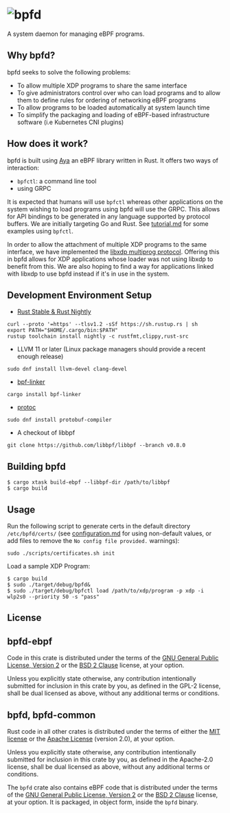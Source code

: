 # ![bpfd](./docs/img/bpfd.svg)

A system daemon for managing eBPF programs.
## Why bpfd?

bpfd seeks to solve the following problems:

- To allow multiple XDP programs to share the same interface
- To give administrators control over who can load programs and to allow them to define rules for ordering of networking eBPF programs
- To allow programs to be loaded automatically at system launch time
- To simplify the packaging and loading of eBPF-based infrastructure software (i.e Kubernetes CNI plugins)

## How does it work?

bpfd is built using [Aya](https://aya-rs.dev) an eBPF library written in Rust.
It offers two ways of interaction:

- `bpfctl`: a command line tool
- using GRPC

It is expected that humans will use `bpfctl` whereas other applications on the system wishing to load programs using
bpfd will use the GRPC. This allows for API bindings to be generated in any language supported by protocol buffers.
We are initially targeting Go and Rust.
See [tutorial.md](docs/admin/tutorial.md) for some examples using `bpfctl`.

In order to allow the attachment of multiple XDP programs to the same interface, we have implemented the
[libxdp multiprog protocol](https://github.com/xdp-project/xdp-tools/blob/master/lib/libxdp/protocol.org).
Offering this in bpfd allows for XDP applications whose loader was not using libxdp to benefit from this.
We are also hoping to find a way for applications linked with libxdp to use bpfd instead if it's
in use in the system.

## Development Environment Setup

- [Rust Stable & Rust Nightly](https://www.rust-lang.org/tools/install) 

```shell
curl --proto '=https' --tlsv1.2 -sSf https://sh.rustup.rs | sh
export PATH="$HOME/.cargo/bin:$PATH"
rustup toolchain install nightly -c rustfmt,clippy,rust-src
```
- LLVM 11 or later (Linux package managers should provide a recent enough release)

```shell
sudo dnf install llvm-devel clang-devel
```

- [bpf-linker](https://github.com/aya-rs/bpf-linker)

```shell
cargo install bpf-linker
```

- [protoc](https://grpc.io/docs/protoc-installation/)

```shell
sudo dnf install protobuf-compiler
```

- A checkout of libbpf

```shell
git clone https://github.com/libbpf/libbpf --branch v0.8.0
```

## Building bpfd

```
$ cargo xtask build-ebpf --libbpf-dir /path/to/libbpf
$ cargo build
```

## Usage

Run the following script to generate certs in the default directory `/etc/bpfd/certs/` (see [configuration.md](docs/admin/configuration.md) for using non-default values, or add files to remove the `No config file provided.` warnings):

```shell
sudo ./scripts/certificates.sh init
```

Load a sample XDP Program:
```
$ cargo build
$ sudo ./target/debug/bpfd&
$ sudo ./target/debug/bpfctl load /path/to/xdp/program -p xdp -i wlp2s0 --priority 50 -s "pass"
```

## License

## bpfd-ebpf

Code in this crate is distributed under the terms of the [GNU General Public License, Version 2] or the [BSD 2 Clause] license, at your option.

Unless you explicitly state otherwise, any contribution intentionally submitted for inclusion in this crate by you, as defined in the GPL-2 license, shall be dual licensed as above, without any additional terms or conditions.

## bpfd, bpfd-common

Rust code in all other crates is distributed under the terms of either the [MIT license] or the [Apache License] (version 2.0), at your option.

Unless you explicitly state otherwise, any contribution intentionally submitted for inclusion in this crate by you, as defined in the Apache-2.0 license, shall be dual licensed as above, without any additional terms or conditions.

The `bpfd` crate also contains eBPF code that is distributed under the terms of the [GNU General Public License, Version 2] or the [BSD 2 Clause] license, at your option. It is packaged, in object form, inside the `bpfd` binary.

[MIT license]: LICENSE-MIT
[Apache license]: LICENSE-APACHE
[GNU General Public License, Version 2]: LICENSE-GPL
[BSD 2 Clause]: LICENSE-BSD2
